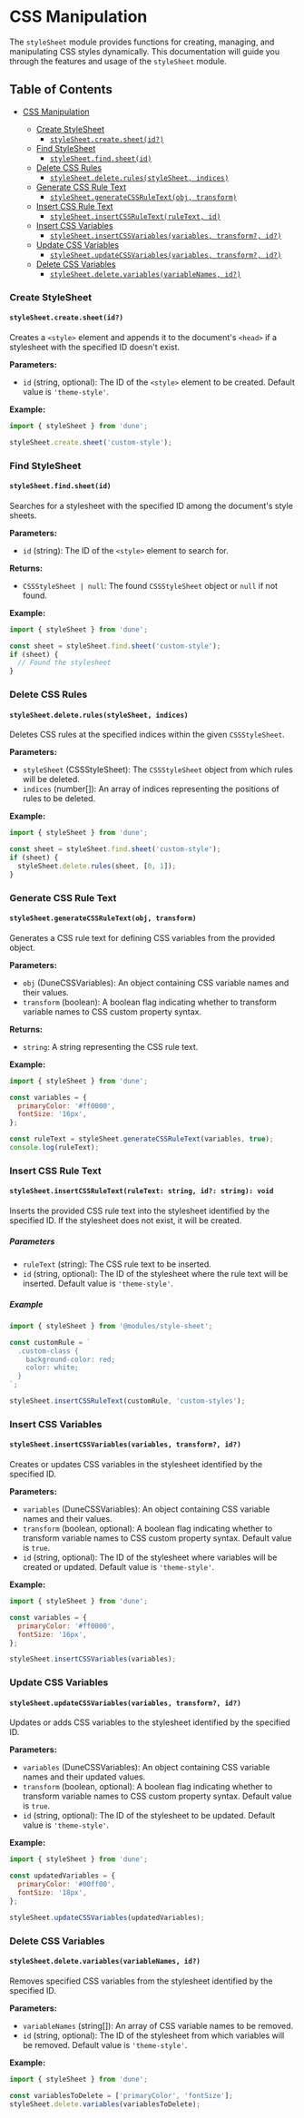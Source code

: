 # CSS Manipulation

The `styleSheet` module provides functions for creating, managing, and manipulating CSS styles dynamically. This documentation will guide you through the features and usage of the `styleSheet` module.

## Table of Contents

- [CSS Manipulation](#css-manipulation)

  - [Create StyleSheet](#create-stylesheet)
    - [`styleSheet.create.sheet(id?)`](#styleSheet-create-sheet)
  - [Find StyleSheet](#find-stylesheet)
    - [`styleSheet.find.sheet(id)`](#styleSheet-find-sheet)
  - [Delete CSS Rules](#delete-css-rules)
    - [`styleSheet.delete.rules(styleSheet, indices)`](#styleSheet-delete-rules)
  - [Generate CSS Rule Text](#generate-css-rule-text)
    - [`styleSheet.generateCSSRuleText(obj, transform)`](#styleSheet-generate-css-rule-text)
  - [Insert CSS Rule Text](#insert-css-rule-text)
    - [`styleSheet.insertCSSRuleText(ruleText, id)`](#stylesheet-insertcssruletext)
  - [Insert CSS Variables](#insert-css-variables)
    - [`styleSheet.insertCSSVariables(variables, transform?, id?)`](#styleSheet-insert-css-variables)
  - [Update CSS Variables](#update-css-variables)
    - [`styleSheet.updateCSSVariables(variables, transform?, id?)`](#styleSheet-update-css-variables)
  - [Delete CSS Variables](#delete-css-variables)
    - [`styleSheet.delete.variables(variableNames, id?)`](#styleSheet-delete-variables)

### Create StyleSheet

#### `styleSheet.create.sheet(id?)`

Creates a `<style>` element and appends it to the document's `<head>` if a stylesheet with the specified ID doesn't exist.

**Parameters:**

- `id` (string, optional): The ID of the `<style>` element to be created. Default value is `'theme-style'`.

**Example:**

```javascript
import { styleSheet } from 'dune';

styleSheet.create.sheet('custom-style');
```

<span id="styleSheet-find-sheet"></span>

### Find StyleSheet

#### `styleSheet.find.sheet(id)`

Searches for a stylesheet with the specified ID among the document's style sheets.

**Parameters:**

- `id` (string): The ID of the `<style>` element to search for.

**Returns:**

- `CSSStyleSheet | null`: The found `CSSStyleSheet` object or `null` if not found.

**Example:**

```javascript
import { styleSheet } from 'dune';

const sheet = styleSheet.find.sheet('custom-style');
if (sheet) {
  // Found the stylesheet
}
```

<span id="styleSheet-delete-rules"></span>

### Delete CSS Rules

#### `styleSheet.delete.rules(styleSheet, indices)`

Deletes CSS rules at the specified indices within the given `CSSStyleSheet`.

**Parameters:**

- `styleSheet` (CSSStyleSheet): The `CSSStyleSheet` object from which rules will be deleted.
- `indices` (number[]): An array of indices representing the positions of rules to be deleted.

**Example:**

```javascript
import { styleSheet } from 'dune';

const sheet = styleSheet.find.sheet('custom-style');
if (sheet) {
  styleSheet.delete.rules(sheet, [0, 1]);
}
```

<span id="styleSheet-generate-css-rule-text"></span>

### Generate CSS Rule Text

#### `styleSheet.generateCSSRuleText(obj, transform)`

Generates a CSS rule text for defining CSS variables from the provided object.

**Parameters:**

- `obj` (DuneCSSVariables): An object containing CSS variable names and their values.
- `transform` (boolean): A boolean flag indicating whether to transform variable names to CSS custom property syntax.

**Returns:**

- `string`: A string representing the CSS rule text.

**Example:**

```javascript
import { styleSheet } from 'dune';

const variables = {
  primaryColor: '#ff0000',
  fontSize: '16px',
};

const ruleText = styleSheet.generateCSSRuleText(variables, true);
console.log(ruleText);
```

<span id="stylesheet-insertcssruletext"></span>

### Insert CSS Rule Text

#### `styleSheet.insertCSSRuleText(ruleText: string, id?: string): void` <!-- New method -->

Inserts the provided CSS rule text into the stylesheet identified by the specified ID. If the stylesheet does not exist, it will be created.

##### Parameters

- `ruleText` (string): The CSS rule text to be inserted.
- `id` (string, optional): The ID of the stylesheet where the rule text will be inserted. Default value is `'theme-style'`.

##### Example

```javascript
import { styleSheet } from '@modules/style-sheet';

const customRule = `
  .custom-class {
    background-color: red;
    color: white;
  }
`;

styleSheet.insertCSSRuleText(customRule, 'custom-styles');
```

<span id="styleSheet-insert-css-variables"></span>

### Insert CSS Variables

#### `styleSheet.insertCSSVariables(variables, transform?, id?)`

Creates or updates CSS variables in the stylesheet identified by the specified ID.

**Parameters:**

- `variables` (DuneCSSVariables): An object containing CSS variable names and their values.
- `transform` (boolean, optional): A boolean flag indicating whether to transform variable names to CSS custom property syntax. Default value is `true`.
- `id` (string, optional): The ID of the stylesheet where variables will be created or updated. Default value is `'theme-style'`.

**Example:**

```javascript
import { styleSheet } from 'dune';

const variables = {
  primaryColor: '#ff0000',
  fontSize: '16px',
};

styleSheet.insertCSSVariables(variables);
```

<span id="styleSheet-update-css-variables"></span>

### Update CSS Variables

#### `styleSheet.updateCSSVariables(variables, transform?, id?)`

Updates or adds CSS variables to the stylesheet identified by the specified ID.

**Parameters:**

- `variables` (DuneCSSVariables): An object containing CSS variable names and their updated values.
- `transform` (boolean, optional): A boolean flag indicating whether to transform variable names to CSS custom property syntax. Default value is `true`.
- `id` (string, optional): The ID of the stylesheet to be updated. Default value is `'theme-style'`.

**Example:**

```javascript
import { styleSheet } from 'dune';

const updatedVariables = {
  primaryColor: '#00ff00',
  fontSize: '18px',
};

styleSheet.updateCSSVariables(updatedVariables);
```

<span id="styleSheet-delete-variables"></span>

### Delete CSS Variables

#### `styleSheet.delete.variables(variableNames, id?)`

Removes specified CSS variables from the stylesheet identified by the specified ID.

**Parameters:**

- `variableNames` (string[]): An array of CSS variable names to be removed.
- `id` (string, optional): The ID of the stylesheet from which variables will be removed. Default value is `'theme-style'`.

**Example:**

```javascript
import { styleSheet } from 'dune';

const variablesToDelete = ['primaryColor', 'fontSize'];
styleSheet.delete.variables(variablesToDelete);
```
